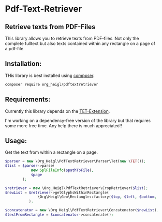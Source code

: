 # Pdf-Text-Retriever

## Retrieve texts from PDF-Files

This library allows you to retrieve texts from PDF-files. Not only the complete 
fulltext but also texts contained within any rectangle on a page of a pdf-file.

## Installation:

THis library is best installed using [composer](https://getcomposer.org).

```bash
composer require org_heigl/pdftextretriever
```

## Requirements:

Currently this library depends on the [TET-Extension](https://www.pdflib.com/products/tet/). 

I'm working on a dependency-free version of the library but that requires some 
more free time. Any help there is much appreciated!!

## Usage:

Get the text from within a rectangle on a page.
```php
$parser = new \Org_Heigl\PdfTextRetriever\Parser\Tet(new \TET());
$list = $parser->parse(
            new SplFileInfo($pathToFile), 
            $page
        );

$retriever = new \Org_Heigl\PdfTextRetriever\CropRetriever($list);
$newList = $retriever->getGlyphsWithinRectangle(
               \Org\Heigl\Geo\Rectangle::factory($top, $left, $bottom, $right)
           );

$concatenator = new \Org_Heigl\PdfTextRetriever\Concatenator($newList);
$textFromRectangle = $concatenator->concatenate();
```




